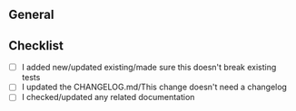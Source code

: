 <!--
  Hi there!
  Thanks for opening a PR. Please make sure you fill out all the required fields below and that the checklist is completed.
-->

General
-------

<!-- Describe what this PR changes. If applicable, add "Fixes #<issue-id>" to close any related issues. -->


Checklist
---------

- [ ] I added new/updated existing/made sure this doesn't break existing tests
- [ ] I updated the CHANGELOG.md/This change doesn't need a changelog
- [ ] I checked/updated any related documentation
